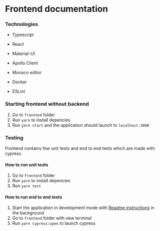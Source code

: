 # Frontend documentation

### Technologies

* Typescript

* React

* Material-UI

* Apollo Client

* Monaco editor

* Docker

* ESLint

### Starting frontend without backend

1. Go to `frontend` folder
2. Run `yarn` to install depencies
3. Run `yarn start` and the application should launch to `localhost:3000`

### Testing
Frontend contains few unit tests and end to end tests which are made with cypress.

#### How to run unit tests
1. Go to `frontend` folder
2. Run `yarn` to install depencies
3. Run `yarn test`

#### How to run end to end tests
1. Start the application in development mode with [Readme instructions](https://github.com/ohtuprojekti-eficode/Amandus#how-to-run-locally-for-development) in the background
2. Go to `frontend` folder with new terminal
3. Run `yarn cypress:open` to launch cypress
